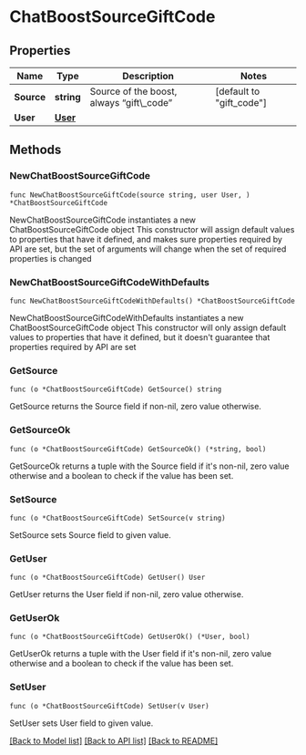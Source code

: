 # ChatBoostSourceGiftCode

## Properties

Name | Type | Description | Notes
------------ | ------------- | ------------- | -------------
**Source** | **string** | Source of the boost, always “gift\\_code” | [default to "gift_code"]
**User** | [**User**](User.md) |  | 

## Methods

### NewChatBoostSourceGiftCode

`func NewChatBoostSourceGiftCode(source string, user User, ) *ChatBoostSourceGiftCode`

NewChatBoostSourceGiftCode instantiates a new ChatBoostSourceGiftCode object
This constructor will assign default values to properties that have it defined,
and makes sure properties required by API are set, but the set of arguments
will change when the set of required properties is changed

### NewChatBoostSourceGiftCodeWithDefaults

`func NewChatBoostSourceGiftCodeWithDefaults() *ChatBoostSourceGiftCode`

NewChatBoostSourceGiftCodeWithDefaults instantiates a new ChatBoostSourceGiftCode object
This constructor will only assign default values to properties that have it defined,
but it doesn't guarantee that properties required by API are set

### GetSource

`func (o *ChatBoostSourceGiftCode) GetSource() string`

GetSource returns the Source field if non-nil, zero value otherwise.

### GetSourceOk

`func (o *ChatBoostSourceGiftCode) GetSourceOk() (*string, bool)`

GetSourceOk returns a tuple with the Source field if it's non-nil, zero value otherwise
and a boolean to check if the value has been set.

### SetSource

`func (o *ChatBoostSourceGiftCode) SetSource(v string)`

SetSource sets Source field to given value.


### GetUser

`func (o *ChatBoostSourceGiftCode) GetUser() User`

GetUser returns the User field if non-nil, zero value otherwise.

### GetUserOk

`func (o *ChatBoostSourceGiftCode) GetUserOk() (*User, bool)`

GetUserOk returns a tuple with the User field if it's non-nil, zero value otherwise
and a boolean to check if the value has been set.

### SetUser

`func (o *ChatBoostSourceGiftCode) SetUser(v User)`

SetUser sets User field to given value.



[[Back to Model list]](../README.md#documentation-for-models) [[Back to API list]](../README.md#documentation-for-api-endpoints) [[Back to README]](../README.md)


